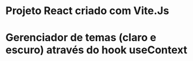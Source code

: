 # Projeto React criado com Vite.Js

# Gerenciador de temas (claro e escuro) através do hook useContext
